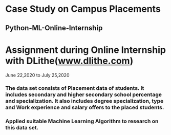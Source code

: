 # Case Study on Campus Placements
## Python-ML-Online-Internship
# Assignment during Online Internship with DLithe(www.dlithe.com)
June 22,2020 to July 25,2020  

### The data set consists of Placement data of students. It includes secondary and higher secondary school percentage and specialization. It also includes degree specialization, type and Work experience and salary offers to the placed students.
### Applied suitable Machine Learning Algorithm to research on this data set.
